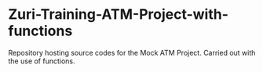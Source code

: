 # Zuri-Training-ATM-Project-with-functions
Repository hosting source codes for the Mock ATM Project. Carried out with the use of functions. 
